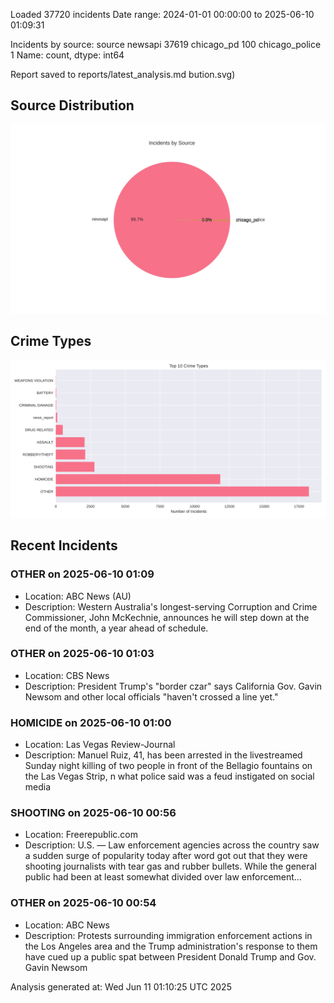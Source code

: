 
Loaded 37720 incidents
Date range: 2024-01-01 00:00:00 to 2025-06-10 01:09:31

Incidents by source:
source
newsapi           37619
chicago_pd          100
chicago_police        1
Name: count, dtype: int64

Report saved to reports/latest_analysis.md
bution.svg)

## Source Distribution
![Source Distribution](images/source_distribution.svg)

## Crime Types
![Crime Types](images/crime_types.svg)

## Recent Incidents

### OTHER on 2025-06-10 01:09
- Location: ABC News (AU)
- Description: Western Australia's longest-serving Corruption and Crime Commissioner, John McKechnie, announces he will step down at the end of the month, a year ahead of schedule.


### OTHER on 2025-06-10 01:03
- Location: CBS News
- Description: President Trump's "border czar" says California Gov. Gavin Newsom and other local officials "haven't crossed a line yet."


### HOMICIDE on 2025-06-10 01:00
- Location: Las Vegas Review-Journal
- Description: Manuel Ruiz, 41, has been arrested in the livestreamed Sunday night killing of two people in front of the Bellagio fountains on the Las Vegas Strip, n what police said was a feud instigated on social media


### SHOOTING on 2025-06-10 00:56
- Location: Freerepublic.com
- Description: U.S. — Law enforcement agencies across the country saw a sudden surge of popularity today after word got out that they were shooting journalists with tear gas and rubber bullets. While the general public had been at least somewhat divided over law enforcement…


### OTHER on 2025-06-10 00:54
- Location: ABC News
- Description: Protests surrounding immigration enforcement actions in the Los Angeles area and the Trump administration's response to them have cued up a public spat between President Donald Trump and Gov. Gavin Newsom

Analysis generated at: Wed Jun 11 01:10:25 UTC 2025
